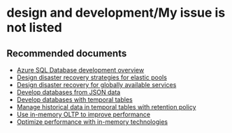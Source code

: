 <properties
	pageTitle="design and development/My issue is not listed"
	description="design and development/My issue is not listed"
	service="microsoft.sql"
	resource="servers"
	authors="emlisa"
	displayOrder=""
	selfHelpType="generic"
	supportTopicIds="32045128"
	productPesIds="13491"
	cloudEnvironments="public"
/>

# design and development/My issue is not listed

## **Recommended documents**

* [Azure SQL Database development overview](https://docs.microsoft.com/azure/sql-database/sql-database-develop-overview/)<br>
* [Design disaster recovery strategies for elastic pools](https://docs.microsoft.com/azure/sql-database/sql-database-disaster-recovery-strategies-for-applications-with-elastic-pool/)<br>
* [Design disaster recovery for globally available services](https://docs.microsoft.com/azure/sql-database/sql-database-designing-cloud-solutions-for-disaster-recovery/)<br>
* [Develop databases from JSON data](https://docs.microsoft.com/azure/sql-database/sql-database-json-features/)<br>
* [Develop databases with temporal tables](https://docs.microsoft.com/azure/sql-database/sql-database-temporal-tables/)<br>
* [Manage historical data in temporal tables with retention policy](https://docs.microsoft.com/azure/sql-database/sql-database-temporal-tables-retention-policy/)<br>
* [Use in-memory OLTP to improve performance](https://docs.microsoft.com/azure/sql-database/sql-database-in-memory-oltp-migration/)<br>
* [Optimize performance with in-memory technologies](https://docs.microsoft.com/azure/sql-database/sql-database-in-memory/)